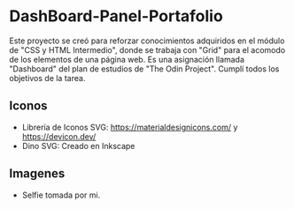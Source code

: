 # DashBoard-Panel-Portafolio
Este proyecto se creó para reforzar conocimientos adquiridos en el módulo de "CSS y HTML Intermedio", donde se trabaja con "Grid" para el acomodo de los elementos de una página web.
Es una asignación llamada "Dashboard" del plan de estudios de "The Odin Project". 
Cumplí todos los objetivos de la tarea.

## Iconos
* Librería de Iconos SVG: https://materialdesignicons.com/ y https://devicon.dev/
* Dino SVG: Creado en Inkscape

## Imagenes
* Selfie tomada por mi.